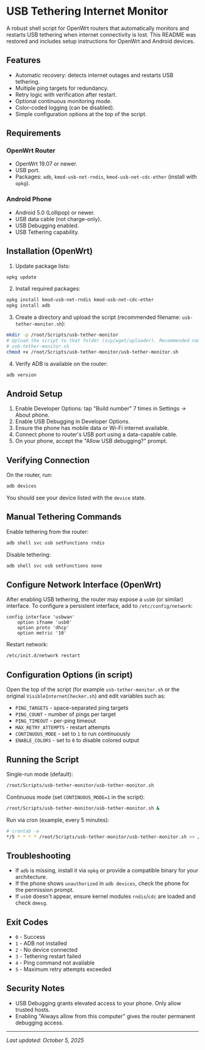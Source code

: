 # USB Tethering Internet Monitor

A robust shell script for OpenWrt routers that automatically monitors and restarts USB tethering when internet connectivity is lost. This README was restored and includes setup instructions for OpenWrt and Android devices.

## Features

- Automatic recovery: detects internet outages and restarts USB tethering.
- Multiple ping targets for redundancy.
- Retry logic with verification after restart.
- Optional continuous monitoring mode.
- Color-coded logging (can be disabled).
- Simple configuration options at the top of the script.

## Requirements

### OpenWrt Router

- OpenWrt 19.07 or newer.
- USB port.
- Packages: `adb`, `kmod-usb-net-rndis`, `kmod-usb-net-cdc-ether` (install with `opkg`).

### Android Phone

- Android 5.0 (Lollipop) or newer.
- USB data cable (not charge-only).
- USB Debugging enabled.
- USB Tethering capability.

## Installation (OpenWrt)

1. Update package lists:

```sh
opkg update
```

2. Install required packages:

```sh
opkg install kmod-usb-net-rndis kmod-usb-net-cdc-ether
opkg install adb
```

3. Create a directory and upload the script (recommended filename: `usb-tether-monitor.sh`):

```sh
mkdir -p /root/Scripts/usb-tether-monitor
# Upload the script to that folder (scp/wget/uploader). Recommended name:
# usb-tether-monitor.sh
chmod +x /root/Scripts/usb-tether-monitor/usb-tether-monitor.sh
```

4. Verify ADB is available on the router:

```sh
adb version
```

## Android Setup

1. Enable Developer Options: tap "Build number" 7 times in Settings → About phone.
2. Enable USB Debugging in Developer Options.
3. Ensure the phone has mobile data or Wi-Fi internet available.
4. Connect phone to router's USB port using a data-capable cable.
5. On your phone, accept the "Allow USB debugging?" prompt.

## Verifying Connection

On the router, run:

```sh
adb devices
```

You should see your device listed with the `device` state.

## Manual Tethering Commands

Enable tethering from the router:

```sh
adb shell svc usb setFunctions rndis
```

Disable tethering:

```sh
adb shell svc usb setFunctions none
```

## Configure Network Interface (OpenWrt)

After enabling USB tethering, the router may expose a `usb0` (or similar) interface. To configure a persistent interface, add to `/etc/config/network`:

```
config interface 'usbwan'
    option ifname 'usb0'
    option proto 'dhcp'
    option metric '10'
```

Restart network:

```sh
/etc/init.d/network restart
```

## Configuration Options (in script)

Open the top of the script (for example `usb-tether-monitor.sh` or the
original `VisibleInternetChecker.sh`) and edit variables such as:

- `PING_TARGETS` - space-separated ping targets
- `PING_COUNT` - number of pings per target
- `PING_TIMEOUT` - per-ping timeout
- `MAX_RETRY_ATTEMPTS` - restart attempts
- `CONTINUOUS_MODE` - set to `1` to run continuously
- `ENABLE_COLORS` - set to `0` to disable colored output

## Running the Script

Single-run mode (default):

```sh
/root/Scripts/usb-tether-monitor/usb-tether-monitor.sh
```

Continuous mode (set `CONTINUOUS_MODE=1` in the script):

```sh
/root/Scripts/usb-tether-monitor/usb-tether-monitor.sh &
```

Run via cron (example, every 5 minutes):

```sh
# crontab -e
*/5 * * * * /root/Scripts/usb-tether-monitor/usb-tether-monitor.sh >> /var/log/usb-tethering.log 2>&1
```

## Troubleshooting

- If `adb` is missing, install it via `opkg` or provide a compatible binary for your architecture.
- If the phone shows `unauthorized` in `adb devices`, check the phone for the permission prompt.
- If `usb0` doesn't appear, ensure kernel modules `rndis`/`cdc` are loaded and check `dmesg`.

## Exit Codes

- `0` - Success
- `1` - ADB not installed
- `2` - No device connected
- `3` - Tethering restart failed
- `4` - Ping command not available
- `5` - Maximum retry attempts exceeded

## Security Notes

- USB Debugging grants elevated access to your phone. Only allow trusted hosts.
- Enabling "Always allow from this computer" gives the router permanent debugging access.

---

_Last updated: October 5, 2025_
